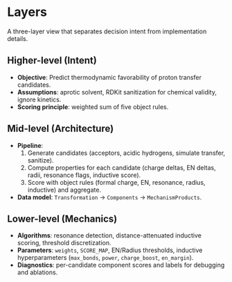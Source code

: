 # Layers

A three-layer view that separates decision intent from implementation details.

## Higher-level (Intent)

- **Objective**: Predict thermodynamic favorability of proton transfer candidates.
- **Assumptions**: aprotic solvent, RDKit sanitization for chemical validity, ignore kinetics.
- **Scoring principle**: weighted sum of five object rules.

## Mid-level (Architecture)

- **Pipeline**:
  1. Generate candidates (acceptors, acidic hydrogens, simulate transfer, sanitize).
  2. Compute properties for each candidate (charge deltas, EN deltas, radii, resonance flags, inductive score).
  3. Score with object rules (formal charge, EN, resonance, radius, inductive) and aggregate.
- **Data model**: `Transformation` → `Components` → `MechanismProducts`.

## Lower-level (Mechanics)

- **Algorithms**: resonance detection, distance-attenuated inductive scoring, threshold discretization.
- **Parameters**: `weights`, `SCORE_MAP`, EN/Radius thresholds, inductive hyperparameters (`max_bonds`, `power`, `charge_boost`, `en_margin`).
- **Diagnostics**: per-candidate component scores and labels for debugging and ablations.


